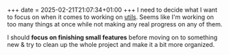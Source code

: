 +++
date = 2025-02-21T21:07:34+01:00
+++
I need to decide what I want to focus on when it comes to working on [utils](https://github.com/matkv/utils). Seems like I'm working on too many things at once while not making any real progress on any of them.

I should **focus on finishing small features** before moving on to something new & try to clean up the whole project and make it a bit more organized.